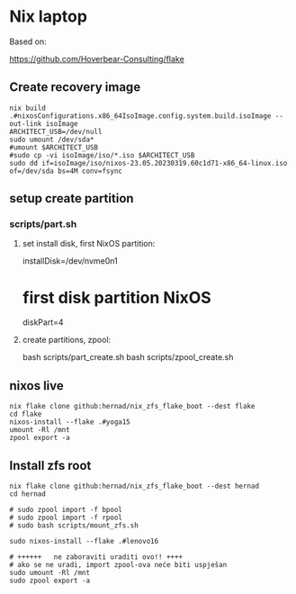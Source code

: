 # Nix laptop 

Based on:

   https://github.com/Hoverbear-Consulting/flake


## Create recovery image

    nix build .#nixosConfigurations.x86_64IsoImage.config.system.build.isoImage --out-link isoImage
    ARCHITECT_USB=/dev/null
    sudo umount /dev/sda*
    #umount $ARCHITECT_USB
    #sudo cp -vi isoImage/iso/*.iso $ARCHITECT_USB
    sudo dd if=isoImage/iso/nixos-23.05.20230319.60c1d71-x86_64-linux.iso of=/dev/sda bs=4M conv=fsync


## setup create partition

### scripts/part.sh

1. set install disk, first NixOS partition:

    installDisk=/dev/nvme0n1
    # first disk partition NixOS
    diskPart=4

2. create partitions, zpool:

    bash scripts/part_create.sh
    bash scripts/zpool_create.sh


## nixos live

    nix flake clone github:hernad/nix_zfs_flake_boot --dest flake
    cd flake
    nixos-install --flake .#yoga15
    umount -Rl /mnt
    zpool export -a




## Install zfs root

    nix flake clone github:hernad/nix_zfs_flake_boot --dest hernad
    cd hernad

    # sudo zpool import -f bpool
    # sudo zpool import -f rpool
    # sudo bash scripts/mount_zfs.sh

    sudo nixos-install --flake .#lenovo16

    # ++++++   ne zaboraviti uraditi ovo!! ++++
    # ako se ne uradi, import zpool-ova neće biti uspješan
    sudo umount -Rl /mnt
    sudo zpool export -a

